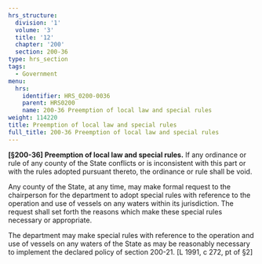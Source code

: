 ```yaml
---
hrs_structure:
  division: '1'
  volume: '3'
  title: '12'
  chapter: '200'
  section: 200-36
type: hrs_section
tags:
  - Government
menu:
  hrs:
    identifier: HRS_0200-0036
    parent: HRS0200
    name: 200-36 Preemption of local law and special rules
weight: 114220
title: Preemption of local law and special rules
full_title: 200-36 Preemption of local law and special rules
---
```

**[§200-36] Preemption of local law and special rules.** If any ordinance or rule of any county of the State conflicts or is inconsistent with this part or with the rules adopted pursuant thereto, the ordinance or rule shall be void.

Any county of the State, at any time, may make formal request to the chairperson for the department to adopt special rules with reference to the operation and use of vessels on any waters within its jurisdiction. The request shall set forth the reasons which make these special rules necessary or appropriate.

The department may make special rules with reference to the operation and use of vessels on any waters of the State as may be reasonably necessary to implement the declared policy of section 200-21\. [L 1991, c 272, pt of §2]